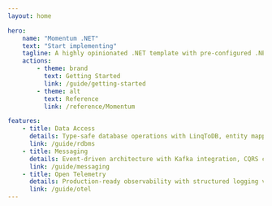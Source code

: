 ```yaml
---
layout: home

hero:
    name: "Momentum .NET"
    text: "Start implementing"
    tagline: A highly opinionated .NET template with pre-configured .NET libraries and tools, for scalable, distributed .NET services.
    actions:
        - theme: brand
          text: Getting Started
          link: /guide/getting-started
        - theme: alt
          text: Reference
          link: /reference/Momentum

features:
    - title: Data Access
      details: Type-safe database operations with LinqToDB, entity mapping, and the DbCommand pattern for clean separation of business and data logic.
      link: /guide/rdbms
    - title: Messaging
      details: Event-driven architecture with Kafka integration, CQRS command/query separation, and automatic CloudEvents formatting for reliable service communication.
      link: /guide/messaging
    - title: Open Telemetry
      details: Production-ready observability with structured logging via Serilog, distributed tracing, metrics collection, and health monitoring out-of-the-box.
      link: /guide/otel
---
```

